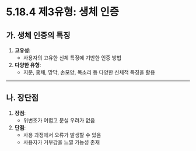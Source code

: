 # 5.18.4 제3유형: 생체 인증

## 가. 생체 인증의 특징
1. **고유성**:
   - 사용자의 고유한 신체 특징에 기반한 인증 방법
2. **다양한 유형**:
   - 지문, 홍채, 망막, 손모양, 목소리 등 다양한 신체적 특징을 활용

---

## 나. 장단점

1. **장점**:
   - 위변조가 어렵고 분실 우려가 없음
2. **단점**:
   - 사용 과정에서 오류가 발생할 수 있음
   - 사용자가 거부감을 느낄 가능성 존재
